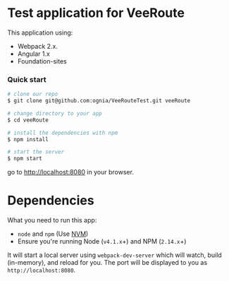 # Test application for VeeRoute

This application using:
* Webpack 2.x.
* Angular 1.x
* Foundation-sites

### Quick start

```bash
# clone our repo
$ git clone git@github.com:ognia/VeeRouteTest.git veeRoute

# change directory to your app
$ cd veeRoute

# install the dependencies with npm
$ npm install

# start the server
$ npm start
```

go to [http://localhost:8080](http://localhost:8080) in your browser.

# Dependencies

What you need to run this app:
* `node` and `npm` (Use [NVM](https://github.com/creationix/nvm))
* Ensure you're running Node (`v4.1.x`+) and NPM (`2.14.x`+)

It will start a local server using `webpack-dev-server` which will watch, build (in-memory), and reload for you. The port will be displayed to you as `http://localhost:8080`.

